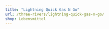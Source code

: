 ```yaml
---
title: "Lightning Quick Gas N Go"
url: /three-rivers/lightning-quick-gas-n-go/
shop: Lebensmittel
---
```

